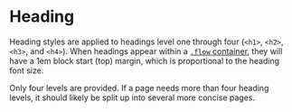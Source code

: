 # Heading

Heading styles are applied to headings level one through four (`<h1>`, `<h2>`, `<h3>`,
and `<h4>`). When headings appear within a [`.flow` container](http://localhost:3000/components/detail/flow),
they will have a 1em block start (top) margin, which is proportional to the
heading font size.

Only four levels are provided. If a page needs more than four heading levels, it
should likely be split up into several more concise pages.
